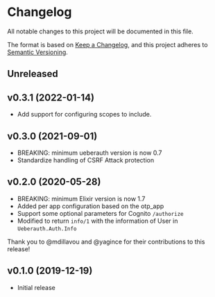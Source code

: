 # Changelog

All notable changes to this project will be documented in this file.

The format is based on [Keep a Changelog](https://keepachangelog.com/en/1.0.0/),
and this project adheres to [Semantic Versioning](https://semver.org/spec/v2.0.0.html).

## Unreleased

## v0.3.1 (2022-01-14)

- Add support for configuring scopes to include.

## v0.3.0 (2021-09-01)

- BREAKING: minimum ueberauth version is now 0.7
- Standardize handling of CSRF Attack protection

## v0.2.0 (2020-05-28)

- BREAKING: minimum Elixir version is now 1.7
- Added per app configuration based on the otp_app
- Support some optional parameters for Cognito `/authorize`
- Modified to return `info/1` with the information of User in `Ueberauth.Auth.Info`

Thank you to @mdillavou and @yagince for their contributions to this release!

## v0.1.0 (2019-12-19)

- Initial release
